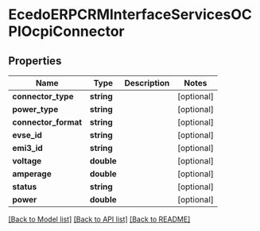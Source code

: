 # EcedoERPCRMInterfaceServicesOCPIOcpiConnector

## Properties
Name | Type | Description | Notes
------------ | ------------- | ------------- | -------------
**connector_type** | **string** |  | [optional] 
**power_type** | **string** |  | [optional] 
**connector_format** | **string** |  | [optional] 
**evse_id** | **string** |  | [optional] 
**emi3_id** | **string** |  | [optional] 
**voltage** | **double** |  | [optional] 
**amperage** | **double** |  | [optional] 
**status** | **string** |  | [optional] 
**power** | **double** |  | [optional] 

[[Back to Model list]](../README.md#documentation-for-models) [[Back to API list]](../README.md#documentation-for-api-endpoints) [[Back to README]](../README.md)


